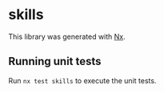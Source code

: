 # skills

This library was generated with [Nx](https://nx.dev).

## Running unit tests

Run `nx test skills` to execute the unit tests.
